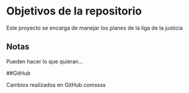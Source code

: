 # Objetivos de la repositorio

Este proyecto se encarga de manejar los planes de la liga de la justicia


## Notas
Pueden hacer lo que quieran...

##GitHub

Cambios realizados en GitHub.comssss
